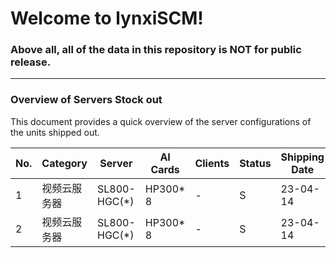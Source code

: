 # Welcome to lynxiSCM! 

### Above all, all of the data in this repository is NOT for public release.
---


### Overview of Servers Stock out
This document provides a quick overview of the server configurations of the units shipped out. 

| No. |Category| Server | AI Cards| Clients |Status | Shipping Date | QTY | Outbill | Packing Info.|
|----- | ----- | ----- |----- |----- |----- |----- |----- |----- |----- |
|1| 视频云服务器 | SL800-HGC(*)| HP300* 8 | - |S| 23-04-14| 1|- |[Configuration](https://github.com/lynxiSCM/Server/blob/main/Stock%20out/230414-SL800%20A.md) |
|2| 视频云服务器 | SL800-HGC(*)| HP300* 8 | - |S| 23-04-14| 1|- |[Configuration](https://github.com/lynxiSCM/Server/blob/main/Stock%20out/230414-SL800%20A.md) |
